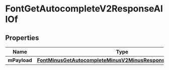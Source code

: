 
# FontGetAutocompleteV2ResponseAllOf

## Properties
Name | Type | Description | Notes
------------ | ------------- | ------------- | -------------
**mPayload** | [**FontMinusGetAutocompleteMinusV2MinusResponseMinusMPayload**](FontMinusGetAutocompleteMinusV2MinusResponseMinusMPayload.md) |  | 




